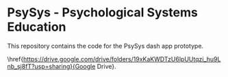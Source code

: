 # PsySys - Psychological Systems Education
This repository contains the code for the PsySys dash app prototype. 

\href{https://drive.google.com/drive/folders/19xKaKWDTzU6lpUUtqzi_hu9Lnb_sj8fT?usp=sharing}{Google Drive}.


